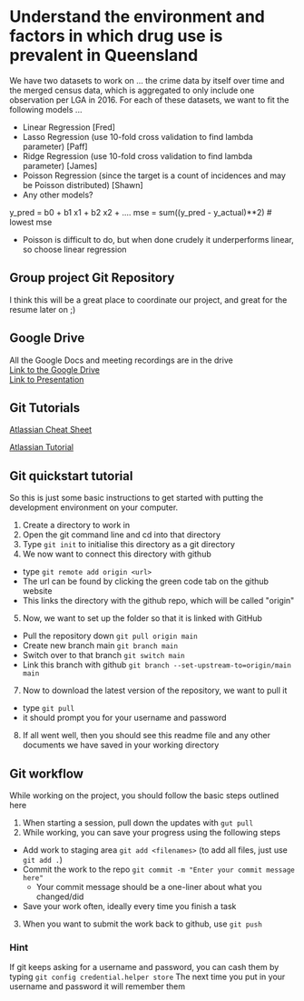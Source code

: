 # Understand the environment and factors in which drug use is prevalent in Queensland

We have two datasets to work on ... the crime data by itself over time and the merged census data, which is aggregated to only include one observation per LGA in 2016. For each of these datasets, we want to fit the following models ...
- Linear Regression [Fred]
- Lasso Regression (use 10-fold cross validation to find lambda parameter) [Paff]
- Ridge Regression (use 10-fold cross validation to find lambda parameter) [James]
- Poisson Regression (since the target is a count of incidences and may be Poisson distributed) [Shawn]
- Any other models?

y_pred = b0 + b1 x1 + b2 x2 + ....
mse = sum((y_pred - y_actual)**2) # lowest mse

- Poisson is difficult to do, but when done crudely it underperforms linear, so choose linear regression

## Group project Git Repository

I think this will be a great place to coordinate our project, and great for the resume later on ;)

## Google Drive
All the Google Docs and meeting recordings are in the drive  
[Link to the Google Drive](https://drive.google.com/drive/folders/1KvkitYDhhV8dDvRbm5zG50Ls9K-Xo2dA?usp=sharing)  
[Link to Presentation](https://docs.google.com/presentation/d/1_wFsb38l6narmrn_Bi5KJJtAfITm1tTUyJ7W4bo_HZA/edit?usp=sharing)

## Git Tutorials

[Atlassian Cheat Sheet](https://www.atlassian.com/git/tutorials/atlassian-git-cheatsheet)

[Atlassian Tutorial](https://www.atlassian.com/git/tutorials)

## Git quickstart tutorial
So this is just some basic instructions to get started with putting the development environment on your computer. 
1. Create a directory to work in
2. Open the git command line and cd into that directory
3. Type `git init` to initialise this directory as a git directory
4. We now want to connect this directory with github
  - type `git remote add origin <url>`
  - The url can be found by clicking the green code tab on the github website
  - This links the directory with the github repo, which will be called "origin"
5. Now, we want to set up the folder so that it is linked with GitHub
  - Pull the repository down `git pull origin main`
  - Create new branch main `git branch main`
  - Switch over to that branch `git switch main`
  - Link this branch with github `git branch --set-upstream-to=origin/main main`
7. Now to download the latest version of the repository, we want to pull it
  - type `git pull`
  - it should prompt you for your username and password
8. If all went well, then you should see this readme file and any other documents we have saved in your working directory

## Git workflow
While working on the project, you should follow the basic steps outlined here
1. When starting a session, pull down the updates with `gut pull`
2. While working, you can save your progress using the following steps
  - Add work to staging area `git add <filenames>` (to add all files, just use `git add .`)
  - Commit the work to the repo `git commit -m "Enter your commit message here"`
    - Your commit message should be a one-liner about what you changed/did
  - Save your work often, ideally every time you finish a task
3. When you want to submit the work back to github, use `git push`

### Hint
If git keeps asking for a username and password, you can cash them by typing 
`git config credential.helper store`
The next time you put in your username and password it will remember them
